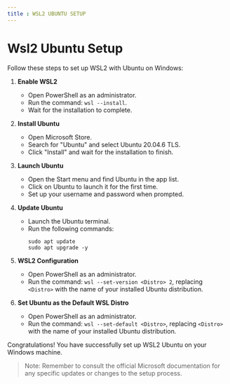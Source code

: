 ```yaml
---
title : WSL2 UBUNTU SETUP 
---
```

#  Wsl2 Ubuntu Setup

Follow these steps to set up WSL2 with Ubuntu on Windows:

1. **Enable WSL2**
   - Open PowerShell as an administrator.
   - Run the command: `wsl --install`.
   - Wait for the installation to complete.

2. **Install Ubuntu**
   - Open Microsoft Store.
   - Search for "Ubuntu" and select Ubuntu 20.04.6 TLS.
   - Click "Install" and wait for the installation to finish.

3. **Launch Ubuntu**
   - Open the Start menu and find Ubuntu in the app list.
   - Click on Ubuntu to launch it for the first time.
   - Set up your username and password when prompted.

4. **Update Ubuntu**
   - Launch the Ubuntu terminal.
   - Run the following commands:
     ```
     sudo apt update
     sudo apt upgrade -y
     ```

5. **WSL2 Configuration**
   - Open PowerShell as an administrator.
   - Run the command: `wsl --set-version <Distro> 2`, replacing `<Distro>` with the name of your installed Ubuntu distribution.

6. **Set Ubuntu as the Default WSL Distro**
   - Open PowerShell as an administrator.
   - Run the command: `wsl --set-default <Distro>`, replacing `<Distro>` with the name of your installed Ubuntu distribution.

Congratulations! You have successfully set up WSL2 Ubuntu on your Windows machine.

> Note: Remember to consult the official Microsoft documentation for any specific updates or changes to the setup process.
